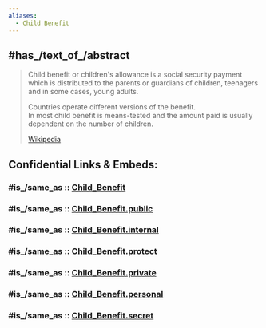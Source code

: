 ```yaml
---
aliases:
  - Child Benefit
---
```



## #has_/text_of_/abstract 

> Child benefit or children's allowance is a social security payment 
> which is distributed to the parents or guardians of children, teenagers and in some cases, young adults. 
> 
> Countries operate different versions of the benefit.  
> In most child benefit is means-tested 
> and the amount paid is usually dependent on the number of children.
>
> [Wikipedia](https://en.wikipedia.org/wiki/Child%20benefit) 


## Confidential Links & Embeds: 

### #is_/same_as :: [Child_Benefit](/_Standards/Earth/Continent/Europe/Europe~Central/Germany/German~Politics/Child_Benefit.md) 

### #is_/same_as :: [Child_Benefit.public](/_public/Earth/Continent/Europe/Europe~Central/Germany/German~Politics/Child_Benefit.public.md) 

### #is_/same_as :: [Child_Benefit.internal](/_internal/Earth/Continent/Europe/Europe~Central/Germany/German~Politics/Child_Benefit.internal.md) 

### #is_/same_as :: [Child_Benefit.protect](/_protect/Earth/Continent/Europe/Europe~Central/Germany/German~Politics/Child_Benefit.protect.md) 

### #is_/same_as :: [Child_Benefit.private](/_private/Earth/Continent/Europe/Europe~Central/Germany/German~Politics/Child_Benefit.private.md) 

### #is_/same_as :: [Child_Benefit.personal](/_personal/Earth/Continent/Europe/Europe~Central/Germany/German~Politics/Child_Benefit.personal.md) 

### #is_/same_as :: [Child_Benefit.secret](/_secret/Earth/Continent/Europe/Europe~Central/Germany/German~Politics/Child_Benefit.secret.md)

